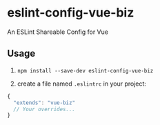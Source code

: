 # eslint-config-vue-biz

An ESLint Shareable Config for Vue


## Usage

1. `npm install --save-dev eslint-config-vue-biz`

2. create a file named `.eslintrc` in your project:

```js
{
  "extends": "vue-biz"
  // Your overrides...
}
```
